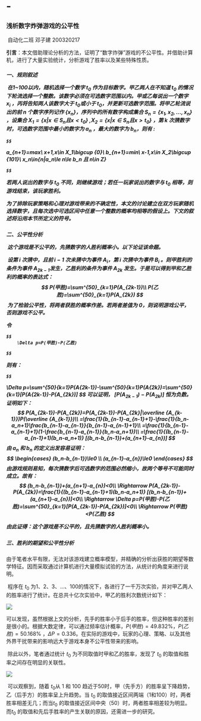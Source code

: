 
<head>
    <script src="https://cdn.mathjax.org/mathjax/latest/MathJax.js?config=TeX-AMS-MML_HTMLorMML" type="text/javascript"></script>
    <script type="text/x-mathjax-config">
        MathJax.Hub.Config({
            tex2jax: {
            skipTags: ['script', 'noscript', 'style', 'textarea', 'pre'],
            inlineMath: [['$','$']]
            }
        });
    </script>
</head>

# -<h3>浅析数字炸弹游戏的公平性
    
</h3>

​																																	自动化二班	邓子建	200320217

**引言**：本文借助理论分析的方法，证明了“数字炸弹”游戏的不公平性。并借助计算机，进行了大量实验统计，分析游戏了胜率以及某些特殊性质。



<h5>
    一、规则叙述

​		在1~100以内，随机选择一个数字 $t_0$ 作为目标数字。甲乙两人在不知道 $t_0$ 的情况下轮流选择一个整数。该数字必须在可选数字范围以内。甲或乙每说出一个数字 $x_i$ ，丙将告知两人该数字大于 $t_0$或小于 $t_0$，并更新可选数字范围。将甲乙轮流说出的前 $n$ 个数字序列记作 $\{x_n\}$，序列中的所有数字构成集合 $S_n=\{x_1,x_2,...,x_n\}$ ，设集合 $X_1=\{x|x\in S_n 且 x<t_0\}$  ,$X_2=\{x|x\in S_n且x>t_0\}$ ，第 $k$ 次猜数字时，可选数字范围中最小的数字为 $a_n$ ，最大的数字为 $b_n$，则有 :

    $$
a_{n+1}=max\ x+1,x\in X_1\bigcup \{0\}\\
b_{n+1}=min\ x-1,x\in X_2\bigcup \{101\}\\
x_n\in\{n|a_n\le n\le b_n 且 n\in Z\}

    $$
 若两人说出的数字与 $t_0$ 不同，则继续游戏；若任一玩家说出的数字与 $t_0$ 相等，则游戏结束，该玩家胜利。

​		为了排除玩家策略和心理对游戏带来的不确定性，本文的讨论建立在双方玩家随机选择数字，且每次选中可选区间中任意一个整数的概率均相等的假设上。下文的叙述将沿用本节所定义的符号。



<h5>二、公平性分析

​		这个游戏是不公平的，先猜数字的人胜利概率小。以下论证该命题。

​		设第 $i$ 次猜中，且前 $i-1$ 次未猜中为事件 $A_i$，第 $i$ 次猜中为事件 $B_i$ 。则甲胜利的条件为事件 $A_{2k-1}$发生，乙胜利的条件为事件 $A_{2k}$ 发生。于是可以得到甲和乙胜利的概率的表达式：
$$
P(甲胜)=\sum^{50}_{k=1}P(A_{2k-1})\\
P(乙胜)=\sum^{50}_{k=1}P(A_{2k})
$$
​		为了检验公平性，将两者获胜的概率作差。若两者差值为 $0$，则说明游戏公平，否则游戏不公平。

令

    $$
        \Delta p=P(甲胜)-P(乙胜)

    $$
则有：

    $$
\Delta p=\sum^{50}_{k=1}P(A_{2k-1})-\sum^{50}_{k=1}P(A_{2k})=\sum^{50}_{k=1}[P(A_{2k-1})-P(A_{2k})]
    $$
可以证明， $[P(A_{2k-1})-P(A_{2k})]$ 恒为负数。证明如下：
$$
P(A_{2k-1})-P(A_{2k})=P(A_{2k-1})-P(A_{2k}|\overline {A_{k-1}})P(\overline {A_{k-1}})\\
=\frac{1}{b_{n-1}-a_{n-1}+1}-\frac{1}{b_n-a_n+1}\frac{b_{n-1}-a_{n-1}}{b_{n-1}-a_{n-1}+1}\\
=\frac{1}{b_{n-1}-a_{n-1}+1}(1-\frac{b_{n-1}-a_{n-1}}{b_n-a_n+1})\\
=\frac{1}{(b_{n-1}-a_{n-1}+1)(b_n-a_n+1)} [(b_n-b_{n-1})+(a_{n+1}-a_{n})]
$$
由 $a_n$ 和 $b_n$ 的定义出发容易证明：
$$
\begin{cases}
(b_n-b_{n-1})\le0 \\
(a_{n-1}-a_{n})\le0
\end{cases}
$$
由游戏规则易知，每次猜数字后可选数字的范围必然缩小，故两个等号不可能同时成立。故有：
$$
(b_n-b_{n-1})+(a_{n+1}-a_{n})<0\\
\Rightarrow P(A_{2k-1})-P(A_{2k})=\frac{1}{(b_{n-1}-a_{n-1}+1)(b_n-a_n+1)} [(b_n-b_{n-1})+(a_{n+1}-a_{n})]<0\\
\Rightarrow \Delta p=P(甲胜)-P(乙胜)=\sum^{50}_{k=1}[P(A_{2k-1})-P(A_{2k})]<0\\
\Rightarrow P(甲胜)<P(乙胜)
$$

由此证得：这个游戏是不公平的，且先猜数字的人胜利概率小。



<h5>
    三、胜利的期望和公平性分析
</h5>

​		由于笔者水平有限，无法对该游戏建立概率模型，并精确的分析出获胜的期望等数学特征。因而采取通过计算机进行大量模拟试验的方法，从统计的角度来进行说明。

​		程序在 $t_0$ 为1、2、3、…、100的情况下，各进行了一千万次实验，并对甲乙两人的胜率进行了统计。在总共十亿次实验中，甲乙的胜利次数统计如下：

![](/Figure_2.png)		

​	 	可以发现，虽然根据上文的分析，先手的胜率小于后手的胜率，但这种胜率的差别是很小的。根据大数定律，可以通过频率估计概率，$P(甲胜)=49.832\%$，$P(乙胜)=50.168\%$ ，$\Delta P=0.336$。在实际的游戏中，玩家的心理、策略、以及其他外界干扰带来的影响远大于游戏本身不公平性带来的影响。

​		除此以外，笔者通过统计 $t_0$ 为不同取值时甲和乙的胜率，发现了 $t_0$ 的取值和胜率之间存在明显的关联性。

![](Figure_1.png)

​			可以观察到，随着 $t_0$从 1 和 100 趋近于50时，甲（先手方）的胜率呈下降趋势，乙（后手方）的胜率呈上升趋势。当 $t_0$ 的取值接近区间两端（1和100）时，两者胜率相差无几；而当$t_0$ 的取值接近区间中央（50）时，两者胜率相差较为明显。 而$t_0$ 的取值和先后手胜率的产生关联的原因，还需进一步的研究。
